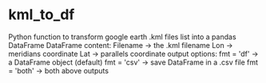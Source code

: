 # kml_to_df
Python function to transform google earth .kml files list into a pandas DataFrame 
    DataFrame content: 
        Filename -> the .kml filename 
        Lon      -> meridians coordinate
        Lat      -> parallels coordinate
    output options: 
        fmt = 'df'   -> a DataFrame object  (default)
        fmt = 'csv'  -> save DataFrame in a .csv file
        fmt = 'both' -> both above outputs
